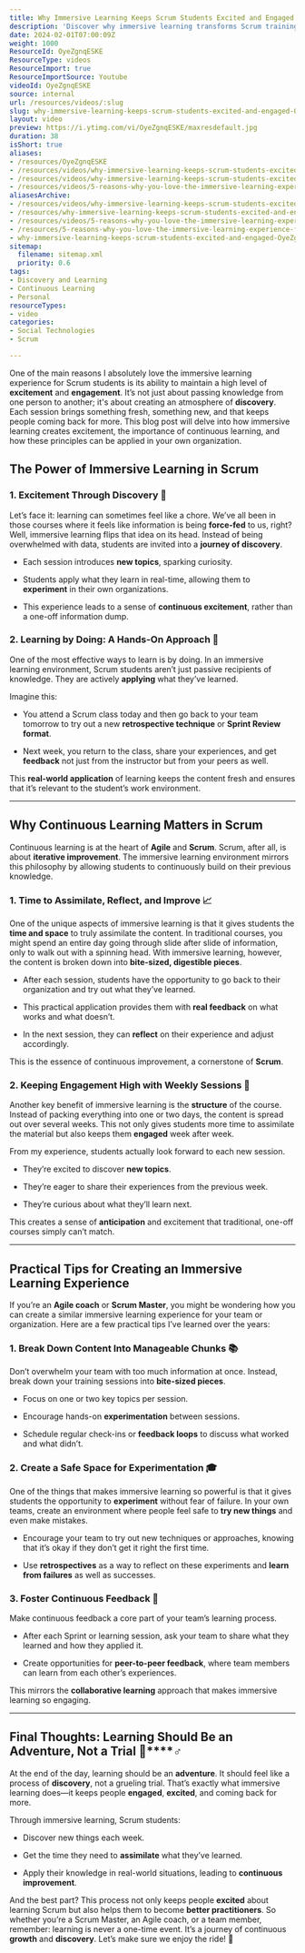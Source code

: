 ```yaml
---
title: Why Immersive Learning Keeps Scrum Students Excited and Engaged
description: 'Discover why immersive learning transforms Scrum training! Join us for Part 2 as we explore the second reason to love this engaging experience. #Shorts'
date: 2024-02-01T07:00:09Z
weight: 1000
ResourceId: OyeZgnqESKE
ResourceType: videos
ResourceImport: true
ResourceImportSource: Youtube
videoId: OyeZgnqESKE
source: internal
url: /resources/videos/:slug
slug: why-immersive-learning-keeps-scrum-students-excited-and-engaged-OyeZgnqESKE
layout: video
preview: https://i.ytimg.com/vi/OyeZgnqESKE/maxresdefault.jpg
duration: 38
isShort: true
aliases:
- /resources/OyeZgnqESKE
- /resources/videos/why-immersive-learning-keeps-scrum-students-excited-and-engaged-OyeZgnqESKE
- /resources/videos/why-immersive-learning-keeps-scrum-students-excited-and-engaged
- /resources/videos/5-reasons-why-you-love-the-immersive-learning-experience-for-students-part-2
aliasesArchive:
- /resources/videos/why-immersive-learning-keeps-scrum-students-excited-and-engaged
- /resources/why-immersive-learning-keeps-scrum-students-excited-and-engaged
- /resources/videos/5-reasons-why-you-love-the-immersive-learning-experience-for-students-part-2
- /resources/5-reasons-why-you-love-the-immersive-learning-experience-for-students-part-2
- why-immersive-learning-keeps-scrum-students-excited-and-engaged-OyeZgnqESKE
sitemap:
  filename: sitemap.xml
  priority: 0.6
tags:
- Discovery and Learning
- Continuous Learning
- Personal
resourceTypes:
- video
categories:
- Social Technologies
- Scrum

---
```

One of the main reasons I absolutely love the immersive learning experience for Scrum students is its ability to maintain a high level of **excitement** and **engagement**. It’s not just about passing knowledge from one person to another; it's about creating an atmosphere of **discovery**. Each session brings something fresh, something new, and that keeps people coming back for more. This blog post will delve into how immersive learning creates excitement, the importance of continuous learning, and how these principles can be applied in your own organization.

## **The Power of Immersive Learning in Scrum**

### **1\. Excitement Through Discovery** **🌟**

Let’s face it: learning can sometimes feel like a chore. We’ve all been in those courses where it feels like information is being **force-fed** to us, right? Well, immersive learning flips that idea on its head. Instead of being overwhelmed with data, students are invited into a **journey of discovery**.

- Each session introduces **new topics**, sparking curiosity.

- Students apply what they learn in real-time, allowing them to **experiment** in their own organizations.

- This experience leads to a sense of **continuous excitement**, rather than a one-off information dump.

### **2\. Learning by Doing: A Hands-On Approach** **🎯**

One of the most effective ways to learn is by doing. In an immersive learning environment, Scrum students aren’t just passive recipients of knowledge. They are actively **applying** what they’ve learned.

Imagine this:

- You attend a Scrum class today and then go back to your team tomorrow to try out a new **retrospective technique** or **Sprint Review format**.

- Next week, you return to the class, share your experiences, and get **feedback** not just from the instructor but from your peers as well.

This **real-world application** of learning keeps the content fresh and ensures that it’s relevant to the student’s work environment.

* * *

## **Why Continuous Learning Matters in Scrum**

Continuous learning is at the heart of **Agile** and **Scrum**. Scrum, after all, is about **iterative improvement**. The immersive learning environment mirrors this philosophy by allowing students to continuously build on their previous knowledge.

### **1\. Time to Assimilate, Reflect, and Improve** **📈**

One of the unique aspects of immersive learning is that it gives students the **time and space** to truly assimilate the content. In traditional courses, you might spend an entire day going through slide after slide of information, only to walk out with a spinning head. With immersive learning, however, the content is broken down into **bite-sized, digestible pieces**.

- After each session, students have the opportunity to go back to their organization and try out what they’ve learned.

- This practical application provides them with **real feedback** on what works and what doesn’t.

- In the next session, they can **reflect** on their experience and adjust accordingly.

This is the essence of continuous improvement, a cornerstone of **Scrum**.

### **2\. Keeping Engagement High with Weekly Sessions** **🔄**

Another key benefit of immersive learning is the **structure** of the course. Instead of packing everything into one or two days, the content is spread out over several weeks. This not only gives students more time to assimilate the material but also keeps them **engaged** week after week.

From my experience, students actually look forward to each new session.

- They’re excited to discover **new topics**.

- They’re eager to share their experiences from the previous week.

- They’re curious about what they’ll learn next.

This creates a sense of **anticipation** and excitement that traditional, one-off courses simply can’t match.

* * *

## **Practical Tips for Creating an Immersive Learning Experience**

If you’re an **Agile coach** or **Scrum Master**, you might be wondering how you can create a similar immersive learning experience for your team or organization. Here are a few practical tips I’ve learned over the years:

### **1\. Break Down Content Into Manageable Chunks** **📚**

Don’t overwhelm your team with too much information at once. Instead, break down your training sessions into **bite-sized pieces**.

- Focus on one or two key topics per session.

- Encourage hands-on **experimentation** between sessions.

- Schedule regular check-ins or **feedback loops** to discuss what worked and what didn’t.

### **2\. Create a Safe Space for Experimentation** **🎓**

One of the things that makes immersive learning so powerful is that it gives students the opportunity to **experiment** without fear of failure. In your own teams, create an environment where people feel safe to **try new things** and even make mistakes.

- Encourage your team to try out new techniques or approaches, knowing that it’s okay if they don’t get it right the first time.

- Use **retrospectives** as a way to reflect on these experiments and **learn from failures** as well as successes.

### **3\. Foster Continuous Feedback** **🔄**

Make continuous feedback a core part of your team’s learning process.

- After each Sprint or learning session, ask your team to share what they learned and how they applied it.

- Create opportunities for **peer-to-peer feedback**, where team members can learn from each other’s experiences.

This mirrors the **collaborative learning** approach that makes immersive learning so engaging.

* * *

## **Final Thoughts: Learning Should Be an Adventure, Not a Trial 🧗‍****♂️**

At the end of the day, learning should be an **adventure**. It should feel like a process of **discovery**, not a grueling trial. That’s exactly what immersive learning does—it keeps people **engaged**, **excited**, and coming back for more.

Through immersive learning, Scrum students:

- Discover new things each week.

- Get the time they need to **assimilate** what they’ve learned.

- Apply their knowledge in real-world situations, leading to **continuous improvement**.

And the best part? This process not only keeps people **excited** about learning Scrum but also helps them to become **better practitioners**. So whether you’re a Scrum Master, an Agile coach, or a team member, remember: learning is never a one-time event. It’s a journey of continuous **growth** and **discovery**. Let’s make sure we enjoy the ride! 🚀
